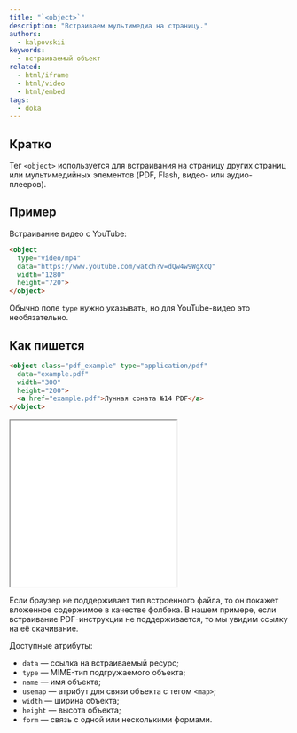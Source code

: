 ```yaml
---
title: "`<object>`"
description: "Встраиваем мультимедиа на страницу."
authors:
  - kalpovskii
keywords:
  - встраиваемый объект
related:
  - html/iframe
  - html/video
  - html/embed
tags:
  - doka
---
```


## Кратко

Тег `<object>` используется для встраивания на страницу других страниц или мультимедийных элементов (PDF, Flash, видео- или аудио-плееров).

## Пример

Встраивание видео с YouTube:

```html
<object
  type="video/mp4"
  data="https://www.youtube.com/watch?v=dQw4w9WgXcQ"
  width="1280"
  height="720">
</object>
```

Обычно поле `type` нужно указывать, но для YouTube-видео это необязательно.

## Как пишется

```html
<object class="pdf_example" type="application/pdf"
  data="example.pdf"
  width="300"
  height="200">
  <a href="example.pdf">Лунная соната №14 PDF</a>
</object>
```

<iframe title="Встроенный pdf с помощью <object>" src="./demos/show-pdf/" height="300"></iframe>

Если браузер не поддерживает тип встроенного файла, то он покажет вложенное содержимое в качестве фолбэка. В нашем примере, если встраивание PDF-инструкции не поддерживается, то мы увидим ссылку на её скачивание.

Доступные атрибуты:

- `data` — ссылка на встраиваемый ресурс;
- `type` — MIME-тип подгружаемого объекта;
- `name` — имя объекта;
- `usemap` — атрибут для связи объекта с тегом `<map>`;
- `width` — ширина объекта;
- `height` — высота объекта;
- `form` — связь с одной или несколькими формами.
